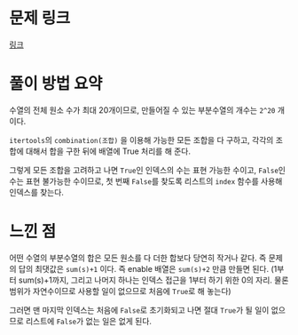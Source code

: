 # 문제 링크
[링크](https://www.acmicpc.net/problem/14225)

# 풀이 방법 요약
수열의 전체 원소 수가 최대 20개이므로, 만들어질 수 있는 부분수열의 개수는 `2^20` 개이다. 

`itertools`의 `combination(조합)` 을 이용해 가능한 모든 조합을 다 구하고, 각각의 조합에 대해서 합을 구한 뒤에 배열에 True 처리를 해 준다. 

그렇게 모든 조합을 고려하고 나면 `True`인 인덱스의 수는 표현 가능한 수이고, `False`인 수는 표현 불가능한 수이므로, 첫 번째 `False`를 찾도록 리스트의 `index` 함수를 사용해 인덱스를 찾는다.

# 느낀 점
어떤 수열의 부분수열의 합은 모든 원소를 다 더한 합보다 당연히 작거나 같다. 즉 문제의 답의 최댓값은 `sum(s)+1` 이다. 즉 enable 배열은 `sum(s)+2` 만큼 만들면 된다. (1부터 sum(s)+1까지, 그리고 나머지 하나는 인덱스 접근을 1부터 하기 위한 0의 자리. 물론 범위가 자연수이므로 사용할 일이 없으므로 처음에 `True`로 해 놓는다)

그러면 맨 마지막 인덱스는 처음에 `False`로 초기화되고 나면 절대 `True`가 될 일이 없으므로 리스트에 `False`가 없는 일은 없게 된다.
